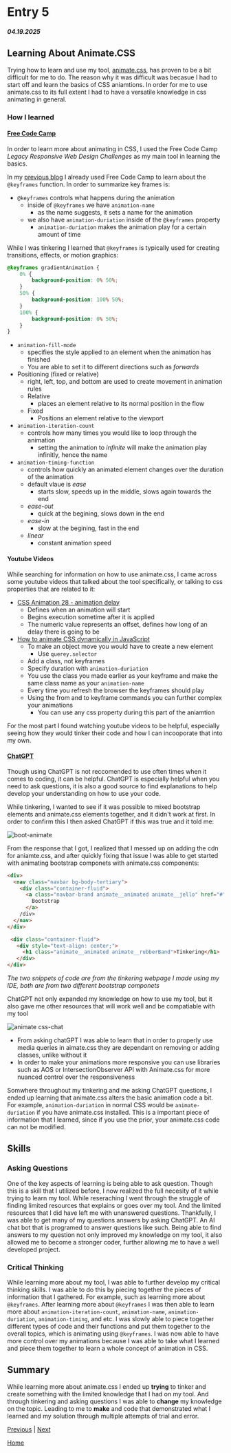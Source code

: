 # Entry 5
##### 04.19.2025

## Learning About Animate.CSS
Trying how to learn and use my tool, [animate.css](https://animate.style/), has proven to be a bit difficult for me to do. The reason why it was difficult was becasue I had to start off and learn the basics of CSS aniamtions. In order for me to use animate.css to its full extent I had to have a versatile knowledge in css animating in general. 

### How I learned
#### [Free Code Camp](https://www.freecodecamp.org/)
In order to learn more about animating in CSS, I used the Free Code Camp _Legacy Responsive Web Design Challenges_ as my main tool in learning the basics.

In my [previous blog](entry04.md) I already used Free Code Camp to learn about the `@keyframes` function. In order to summarize key frames is: 
* `@keyframes` controls what happens during the animation
  * inside of `@keyframes` we have `animation-name`
    * as the name suggests, it sets a name for the animation
  * we also have `animation-duriation` inside of the `@keyframes` property
    * `animation-duriation` makes the animation play for a certain amount of time

While I was tinkering I learned that `@keyframes` is typically used for creating transitions, effects, or motion graphics: 

```CSS
@keyframes gradientAnimation {
    0% {
        background-position: 0% 50%;
    }
    50% {
        background-position: 100% 50%;
    }
    100% {
        background-position: 0% 50%;
    }
}
```
* `animation-fill-mode`
  *  specifies the style applied to an element when the animation has finished
  *  You are able to set it to different directions such as _forwards_
* Positioning (fixed or relative)
  * right, left, top, and bottom are used to create movement in animation rules
  * Relative
    * places an element relative to its normal position in the flow
  * Fixed
    * Positions an element relative to the viewport
* `animation-iteration-count`
  * controls how many times you would like to loop through the animation
    * setting the animation to _infinite_ will make the animation play infinitly, hence the name
* `animation-timing-function`
  *  controls how quickly an animated element changes over the duration of the animation
    * default vlaue is _ease_
      * starts slow, speeds up in the middle, slows again towards the end
    * _ease-out_
      * quick at the begining, slows down in the end
    * _ease-in_
      * slow at the begining, fast in the end
    * _linear_
      * constant animation speed
    
#### Youtube Videos
While searching for information on how to use animate.css, I came across some youtube videos that talked about the tool specifically, or talking to css properties that are related to it:

* [CSS Animation 28 - animation delay](https://www.youtube.com/watch?v=8RrTJY_z36c&ab_channel=VirtualAddiction)
  *  Defines when an animation will start
  * Begins execution sometime after it is applied
  * The numeric value represents an offset, defines how long of an delay there is going to be
* [How to animate CSS dynamically in JavaScript](https://youtu.be/GMTb1q4T1MY?si=x0BxjlblqVSkCb82)
  * To make an object move you would have to create a new element
    * Use `querey.selector`
  * Add a class, not keyframes
  * Specify duration with `animation-duriation`
  * You use the class you made earlier as your keyframe and make the same class name as your `animation-name`
  * Every time you refresh the browser the keyframes should play
  * Using the from and to keyframe commands you can further complex your animations
    * You can use any css property during this part of the aniamtion

For the most part I found watching youtube videos to be helpful, especially seeing how they would tinker their code and how I can incooporate that into my own. 

#### [ChatGPT](https://chatgpt.com/)
Though using ChatGPT is not reccomended to use often times when it comes to coding, it can be helpful. ChatGPT is especially helpful when you need to ask questions, it is also a good source to find explanations to help develop your understanding on how to use your code. 

While tinkering, I wanted to see if it was possible to mixed bootstrap elements and animate.css elements together, and it didn't work at first. In order to confirm this I then asked ChatGPT if this was true and it told me: 

![boot-animate](https://github.com/user-attachments/assets/4839a3f0-7dd9-4011-a06e-89bf4bc6957d)

From the response that I got, I realized that I messed up on adding the cdn for aniamte.css, and after quickly fixing that issue I was able to get started with animating bootstrap componets with animate.css components: 

```HTML
<div>
  <nav class="navbar bg-body-tertiary">
    <div class="container-fluid">
      <a class="navbar-brand animate__animated animate__jello" href="#" >
        Bootstrap
      </a>
    /div>
  </nav>
</div>
```
```HTML
 <div class="container-fluid">
   <div style="text-align: center;">
     <h1 class="animate__animated animate__rubberBand">Tinkering</h1>
   </div>
</div>
```
_The two snippets of code are from the tinkering webpage I made using my IDE, both are from two different bootstrap componets_

ChatGPT not only expanded my knowledge on how to use my tool, but it also gave me other resources that will work well and be compatiable with my tool

![animate css-chat](https://github.com/user-attachments/assets/f3cf471a-ad2d-4863-9ae8-7b6cee6e359f)
  * From asking chatGPT I was able to learn that in order to properly use media queries in aimate.css they are dependant on removing or adding classes, unlike without it
  * In order to make your animations more responsive you can use libraries such as AOS or IntersectionObserver API with Animate.css for more nuanced control over the responsiveness

Somwhere throughout my tinkering and me asking ChatGPT questions, I ended up learning that animate.css alters the basic animation code a bit. For example, `animation-duriation` in normal CSS would be `animate-duriation` if you have animate.css installed. This is a important piece of information that I learned, since if you use the prior, your animate.css code can not be modified. 

## Skills 
### Asking Questions 
One of the key aspects of learning is being able to ask question. Though this is a skill that I utilized before, I now realized the full necesity of it while trying to learn my tool. While reseraching I went through the struggle of finding limited resources that explains or goes over my tool. And the limited resources that I did have left me with unanswered questions. Thankfully, I was able to get many of my questions answers by asking ChatGPT. An AI chat bot that is programed to answer questions like such. Being able to find answers to my question not only improved my knowledge on my tool, it also allowed me to become a stronger coder, further allowing me to have a well developed project. 

### Critical Thinking 
While learning more about my tool, I was able to further develop my critical thinking skills. I was able to do this by piecing together the pieces of information that I gathered. For example, such as learning more about `@keyframes`. After learning more about `@keyframes` I was then able to learn more about `animation-iteration-count`, `animation-name`, `animation-duriation`, `animation-timing`, and etc. I was slowly able to piece together different types of code and their functions and put them together to the overall topics, which is animating using `@keyframes`. I was now able to have more control over my animations because I was able to take what I learned and piece them together to learn a whole concept of animation in CSS. 

## Summary 
While learning more about animate.css I ended up **trying** to tinker and create something with the limited knowledge that I had on my tool. And through tinkering and asking questions I was able to **change** my knowledge on the topic. Leading to me to **make** and code that demonstrated what I learned and my solution through multiple attempts of trial and error. 

[Previous](entry04.md) | [Next](entry06.md)

[Home](../README.md)
